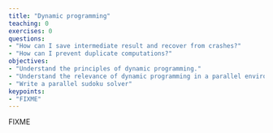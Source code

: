 ```yaml
---
title: "Dynamic programming"
teaching: 0
exercises: 0
questions:
- "How can I save intermediate result and recover from crashes?"
- "How can I prevent duplicate computations?"
objectives:
- "Understand the principles of dynamic programming."
- "Understand the relevance of dynamic programming in a parallel environment."
- "Write a parallel sudoku solver"
keypoints:
- "FIXME"
---
```


FIXME
